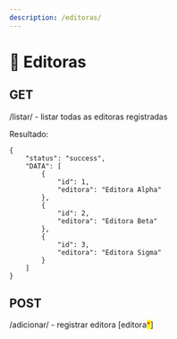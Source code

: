 ```yaml
---
description: /editoras/
---
```


# 🏨 Editoras

## GET

/listar/ - listar todas as editoras registradas

Resultado:

```
{
    "status": "success",
    "DATA": [
        {
            "id": 1,
            "editora": "Editora Alpha"
        },
        {
            "id": 2,
            "editora": "Editora Beta"
        },
        {
            "id": 3,
            "editora": "Editora Sigma"
        }
    ]
}
```

## POST

/adicionar/ - registrar editora \[editora<mark style="color:red;">\*</mark>]
